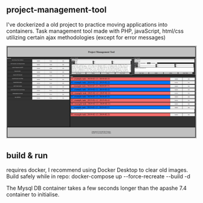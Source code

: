 ## project-management-tool

I've dockerized a old project to practice moving applications into containers. Task management tool made with PHP, javaScript, html/css utilizing certain ajax methodologies (except for error messages)

![ProjectManagementTool.jpg](ProjectManagementTool.jpg)

## build & run
requires docker, I recommend using Docker Desktop to clear old images.
Build safely while in repo: docker-compose up --force-recreate --build -d

The Mysql DB container takes a few seconds longer than the apashe 7.4 container to initialise.
